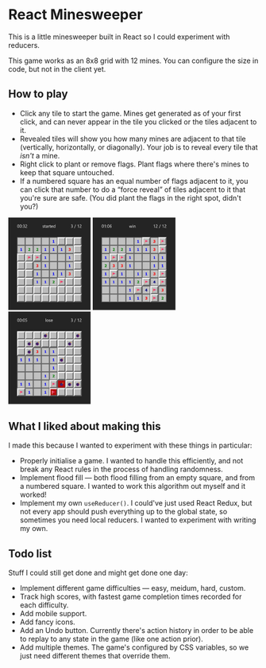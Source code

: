 # React Minesweeper

This is a little minesweeper built in React so I could experiment with reducers.

This game works as an 8x8 grid with 12 mines. You can configure the size in code, but not in the client yet.

## How to play

- Click any tile to start the game. Mines get generated as of your first click, and can never appear in the tile you clicked or the tiles adjacent to it.
- Revealed tiles will show you how many mines are adjacent to that tile (vertically, horizontally, or diagonally). Your job is to reveal every tile that _isn't_ a mine.
- Right click to plant or remove flags. Plant flags where there's mines to keep that square untouched.
- If a numbered square has an equal number of flags adjacent to it, you can click that number to do a “force reveal” of tiles adjacent to it that you're sure are safe. (You did plant the flags in the right spot, didn't you?)

<img alt="started" width="33%" src="https://github.com/scarletcs/react-minesweeper/blob/main/public/started.png"> <img alt="win" width="33%" src="https://github.com/scarletcs/react-minesweeper/blob/main/public/win.png"> <img alt="lose" width="33%" src="https://github.com/scarletcs/react-minesweeper/blob/main/public/lose.png">

## What I liked about making this

I made this because I wanted to experiment with these things in particular:

- Properly initialise a game. I wanted to handle this efficiently, and not break any React rules in the process of handling randomness.
- Implement flood fill — both flood filling from an empty square, and from a numbered square. I wanted to work this algorithm out myself and it worked!
- Implement my own `useReducer()`. I could've just used React Redux, but not every app should push everything up to the global state, so sometimes you need local reducers. I wanted to experiment with writing my own.

## Todo list

Stuff I could still get done and might get done one day:

- Implement different game difficulties — easy, meidum, hard, custom.
- Track high scores, with fastest game completion times recorded for each difficulty.
- Add mobile support.
- Add fancy icons.
- Add an Undo button. Currently there's action history in order to be able to replay to any state in the game (like one action prior).
- Add multiple themes. The game's configured by CSS variables, so we just need different themes that override them.
